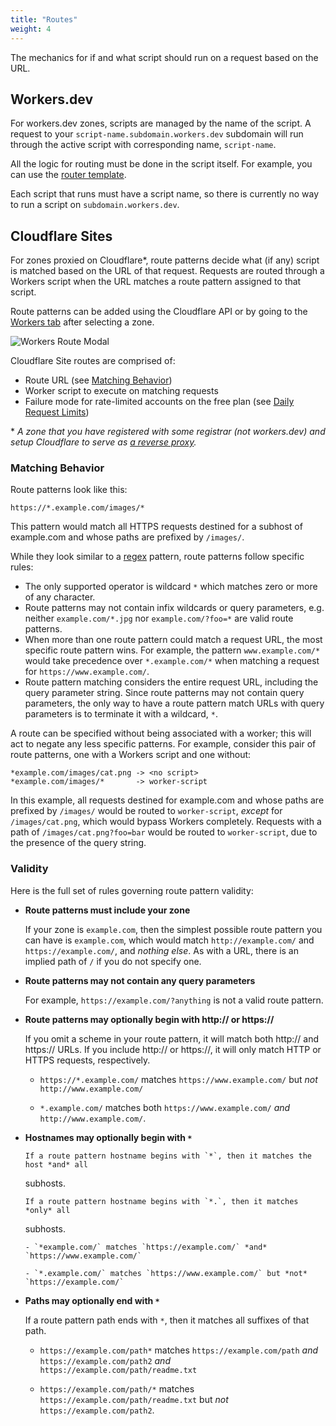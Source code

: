 ```yaml
---
title: "Routes"
weight: 4
---
```


The mechanics for if and what script should run on a request based on the URL.

## Workers.dev

For workers.dev zones, scripts are managed by the name of the script. A request to your `script-name.subdomain.workers.dev` subdomain will run through the active script with corresponding name, `script-name`.

All the logic for routing must be done in the script itself. For example, you can use the [router template](https://github.com/cloudflare/worker-template-router).

Each script that runs must have a script name, so there is currently no way to run a script on `subdomain.workers.dev`.

## Cloudflare Sites

For zones proxied on Cloudflare\*, route patterns decide what (if any) script is matched based on the URL of that request. Requests are routed through a Workers script when the URL matches a route pattern assigned to that script.

Route patterns can be added using the Cloudflare API or by going to the [Workers tab](https://dash.cloudflare.com/?zone=workers) after selecting a zone.

![Workers Route Modal](/about/media/add-route-modal.png)

Cloudflare Site routes are comprised of:

- Route URL (see [Matching Behavior](#matching-behavior))
- Worker script to execute on matching requests
- Failure mode for rate-limited accounts on the free plan (see [Daily Request Limits](/about/limits#request-limits))

\* _A zone that you have registered with some registrar (not workers.dev) and setup Cloudflare to serve as [a reverse proxy](https://www.cloudflare.com/learning/cdn/glossary/reverse-proxy/)._

### Matching Behavior

Route patterns look like this:

```
https://*.example.com/images/*
```

This pattern would match all HTTPS requests destined for a subhost of
example.com and whose paths are prefixed by `/images/`.

While they look similar to a [regex](https://en.wikipedia.org/wiki/Regular_expression) pattern, route patterns follow specific rules:

- The only supported operator is wildcard `*` which matches zero or more of any character.
- Route patterns may not contain infix wildcards or query parameters, e.g.
  neither `example.com/*.jpg` nor `example.com/?foo=*` are valid route patterns.
- When more than one route pattern could match a request URL, the most specific
  route pattern wins. For example, the pattern `www.example.com/*` would take
  precedence over `*.example.com/*` when matching a request for
  `https://www.example.com/`.
- Route pattern matching considers the entire request URL, including the query
  parameter string. Since route patterns may not contain query parameters, the
  only way to have a route pattern match URLs with query parameters is to
  terminate it with a wildcard, `*`.

A route can be specified without being associated with a worker; this will act to negate any less specific patterns. For example, consider this pair of route patterns, one with a Workers script and one without:

```
*example.com/images/cat.png -> <no script>
*example.com/images/*       -> worker-script
```

In this example, all requests destined for example.com and whose paths are prefixed by `/images/` would be routed to `worker-script`, _except_ for `/images/cat.png`, which would bypass Workers completely. Requests with a path of `/images/cat.png?foo=bar` would be routed to `worker-script`, due to the presence of the query string.

### Validity

Here is the full set of rules governing route pattern validity:

- **Route patterns must include your zone**

  If your zone is `example.com`, then the simplest possible route pattern you
  can have is `example.com`, which would match `http://example.com/` and
  `https://example.com/`, and _nothing else_.
  As with a URL, there is an implied path of `/` if you do not specify one.

- **Route patterns may not contain any query parameters**

  For example, `https://example.com/?anything` is not a valid route pattern.

- **Route patterns may optionally begin with http:// or https://**

  If you omit a scheme in your route pattern, it will match both http:// and
  https:// URLs. If you include http:// or https://, it will only match HTTP
  or HTTPS requests, respectively.

  - `https://*.example.com/` matches `https://www.example.com/` but _not_
    `http://www.example.com/`

  - `*.example.com/` matches both `https://www.example.com/` _and_
    `http://www.example.com/`.

- **Hostnames may optionally begin with `*`**

      If a route pattern hostname begins with `*`, then it matches the host *and* all

  subhosts.

      If a route pattern hostname begins with `*.`, then it matches *only* all

  subhosts.

      - `*example.com/` matches `https://example.com/` *and* `https://www.example.com/`

      - `*.example.com/` matches `https://www.example.com/` but *not*
      `https://example.com/`

- **Paths may optionally end with `*`**

  If a route pattern path ends with `*`, then it matches all suffixes of that
  path.

  - `https://example.com/path*` matches `https://example.com/path` _and_
    `https://example.com/path2` _and_ `https://example.com/path/readme.txt`

  - `https://example.com/path/*` matches `https://example.com/path/readme.txt`
    but _not_ `https://example.com/path2`.
